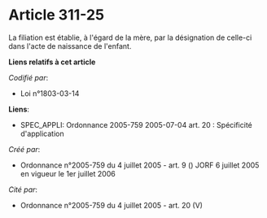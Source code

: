 # Article 311-25

La filiation est établie, à l'égard de la mère, par la désignation de celle-ci dans l'acte de naissance de l'enfant.

**Liens relatifs à cet article**

_Codifié par_:

  - Loi n°1803-03-14

**Liens**:

  - SPEC_APPLI: Ordonnance 2005-759 2005-07-04 art. 20 : Spécificité d'application

_Créé par_:

  - Ordonnance n°2005-759 du 4 juillet 2005 - art. 9 () JORF 6 juillet 2005 en vigueur le 1er juillet 2006

_Cité par_:

  - Ordonnance n°2005-759 du 4 juillet 2005 - art. 20 (V)
